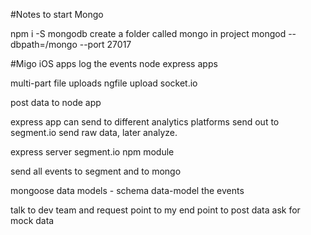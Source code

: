 #Notes to start Mongo

npm i -S mongodb
create a folder called mongo in project
mongod --dbpath=/mongo --port 27017

#Migo
iOS apps
log the events
node express apps

multi-part file uploads
ngfile upload
socket.io

post data to node app

express app can send to different analytics platforms
send out to segment.io
send raw data, later analyze.

express server
segment.io npm module

send all events to segment and to mongo

mongoose data models - schema
data-model the events

talk to dev team and request
point to my end point to post data
ask for mock data
